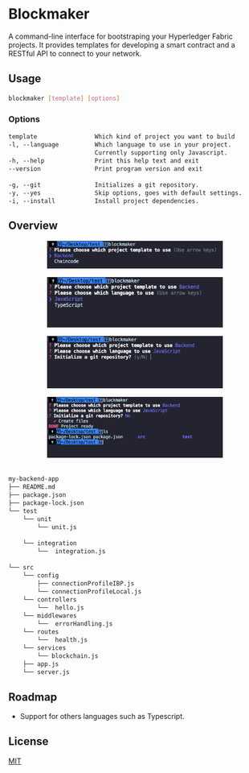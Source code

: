 # Blockmaker

A command-line interface for bootstraping your Hyperledger Fabric projects. It provides templates for developing a smart contract and a RESTful API to connect to your network.

## Usage

```bash
blockmaker [template] [options]
```

### Options
    template                Which kind of project you want to build
    -l, --language          Which language to use in your project. 
                            Currently supporting only Javascript.
    -h, --help              Print this help text and exit
    --version               Print program version and exit                            

    -g, --git               Initializes a git repository.
    -y, --yes               Skip options, goes with default settings.
    -i, --install           Install project dependencies.
        

## Overview

<p align="center">
  <img src="https://raw.githubusercontent.com/0xkalvin/blockmaker/master/assets/1.png" width="350" alt="accessibility text">
</p>


<p align="center">
  <img src="https://raw.githubusercontent.com/0xkalvin/blockmaker/master/assets/2.png" width="350" alt="accessibility text">
</p>

<p align="center">
  <img src="https://raw.githubusercontent.com/0xkalvin/blockmaker/master/assets/3.png" width="350" alt="accessibility text">
</p>

<p align="center">
  <img src="https://raw.githubusercontent.com/0xkalvin/blockmaker/master/assets/4.png" width="350" alt="accessibility text">
</p>


                             
```

my-backend-app
├── README.md
├── package.json
├── package-lock.json
└── test
    └── unit
        └── unit.js

    └── integration
        └──  integration.js

└── src
    └── config
        ├── connectionProfileIBP.js
        └── connectionProfileLocal.js
    └── controllers
        └──  hello.js
    └── middlewares
        └──  errorHandling.js
    └── routes
        └──  health.js
    └── services
        └── blockchain.js
    ├── app.js
    └── server.js
```


## Roadmap

-   Support for others languages such as Typescript.

## License
[MIT](https://choosealicense.com/licenses/mit/)